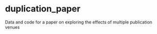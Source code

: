 # duplication_paper
Data and code for a paper on exploring the effects of multiple publication venues 
